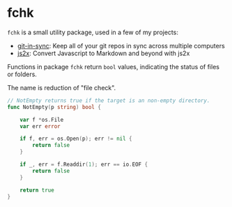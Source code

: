 # fchk # 

`fchk` is a small utility package, used in a few of my projects: 

- [git-in-sync](https://github.com/jychri/git-in-sync): Keep all of
  your git repos in sync across multiple computers
- [js2x](https://github.com/jychri/js2x): Convert Javascript to Markdown and beyond with js2x

Functions in package `fchk` return `bool` values, indicating the
status of files or folders.

The name is reduction of "file check".


``` go
// NotEmpty returns true if the target is an non-empty directory.
func NotEmpty(p string) bool {

	var f *os.File
	var err error

	if f, err = os.Open(p); err != nil {
		return false
	}

	if _, err = f.Readdir(1); err == io.EOF {
		return false
	}

	return true
}
```
